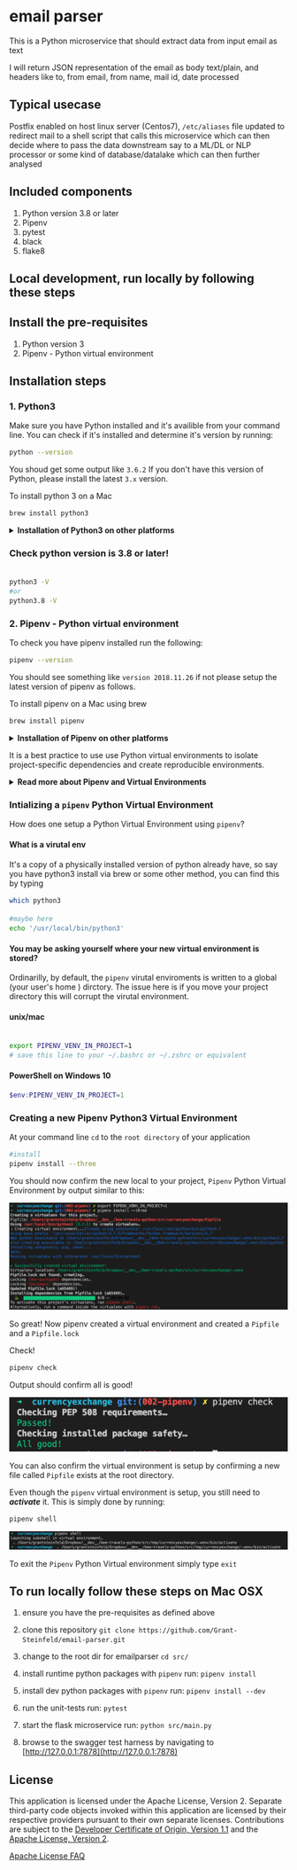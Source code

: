 # email parser

This is a Python microservice that should extract data from input email as text

I will return JSON representation of the email as body text/plain, and headers like to, from email, from name, mail id, date processed

## Typical usecase
Postfix enabled on host linux server (Centos7), `/etc/aliases` file updated to redirect mail to a shell script that calls this microservice which can then decide where to pass the data downstream say to a ML/DL or NLP processor or some kind of database/datalake which can then further analysed



## Included components
1. Python version 3.8 or later
1. Pipenv
1. pytest
1. black
1. flake8


## Local development, run locally by following these steps
## Install the pre-requisites

1. Python version 3
1. Pipenv - Python virtual environment

## Installation steps

### 1. Python3

Make sure you have Python installed and it's availible from your command line. You can check if it's installed and determine it's version by running:

```sh
python --version
```

You shoud get some output like `3.6.2` If you don't have this version of Python, please install the latest `3.x` version.

To install python 3 on a Mac

```sh
brew install python3
```

<details><summary><strong>Installation of Python3 on other platforms</strong></summary>
To [install Python3 on RHEL](https://developers.redhat.com/blog/2018/08/13/install-python3-rhel/)

To [install Python3 on Ubuntu](https://www.digitalocean.com/community/tutorials/how-to-install-python-3-and-set-up-a-programming-environment-on-an-ubuntu-18-04-server)

To [install Python3 on Windows](https://phoenixnap.com/kb/how-to-install-python-3-windows)

To install Python on any other platform take a look at the [Installing Python](https://docs.python-guide.org/starting/installation/) section of **_The Hitchhikers Guide to Python_** or refer to [python.org](http://python.org)

</details>

### Check python version is 3.8 or later!
```sh

python3 -V
#or
python3.8 -V

```

### 2. Pipenv - Python virtual environment

To check you have pipenv installed run the following:

```sh
pipenv --version
```

You should see something like `version 2018.11.26` if not please setup the latest version of pipenv as follows.

To install pipenv on a Mac using brew

```sh
brew install pipenv
```

<details><summary><strong>Installation of Pipenv on other platforms</strong></summary>

> If you have a working installation of pip, and maintain certain “toolchain” type Python modules as global utilities in your user environment, pip user installs allow for installation into your home directory. Note that due to interaction between dependencies, you should limit tools installed in this way to basic building blocks for a Python workflow like virtualenv, pipenv, tox, and similar software.

To install pipenv on anyplatform with `pip`

```sh
pip install --user pipenv

#or
# todo: validate this
python3 -m pip install pipenv

```

For more detailed instruction [see here](https://pipenv-fork.readthedocs.io/en/latest/install.html#installing-pipenv)

</details>

It is a best practice to use use Python virtual environments to isolate project-specific dependencies and create reproducible environments.

<details><summary><strong>Read more about Pipenv and Virtual Environments</strong></summary>

### Pipenv Features

- Pipenv is a production-ready tool that aims to bring the best of all packaging worlds to the Python world. It harnesses Pipfile, pip, and virtualenv into one single command.

- Enables truly **_deterministic builds_**, while specifying only what is needed.

- With pipenv you no longer need to use `pip` and `venv` separately.

* Setting a virtual environment to separate each project from affecting other projects and the rest of your operating system's a good idea. You may be making changes in your virtual environment that could have unintended consequences.

Learn more about Pipenv [here](https://pipenv-fork.readthedocs.io/en/latest/)

</details>

### Intializing a `pipenv` Python Virtual Environment

How does one setup a Python Virtual Environment using `pipenv`?

#### What is a virutal env

It's a copy of a physically installed version of python already have, so say you have python3 install via brew or some other method, you can find this by typing

```sh
which python3

#maybe here
echo '/usr/local/bin/python3'
```

#### You may be asking yourself where your new virtual environment is stored?

Ordinarilly, by default, the `pipenv` virutal enviroments is written to a global (your user's home ) dirctory. The issue here is if you move your project directory this will corrupt the virutal environment.



#### unix/mac
```sh

export PIPENV_VENV_IN_PROJECT=1
# save this line to your ~/.bashrc or ~/.zshrc or equivalent
```

#### PowerShell on Windows 10
```powershell
$env:PIPENV_VENV_IN_PROJECT=1
```


### Creating a new Pipenv Python3 Virtual Environment

At your command line `cd` to the `root directory` of your application

```sh
#install 
pipenv install --three
```

You should now confirm the new local to your project, `Pipenv` Python Virtual Environment by output similar to this:

![check with pipenv](./doc/images/pipenv-install-three.png)

So great! Now pipenv created a virtual environment and created a `Pipfile` and a `Pipfile.lock`

Check!

```sh
pipenv check
```

Output should confirm all is good!

![check with pipenv](./doc/images/pipenv-check.png)

You can also confirm the virtual environment is setup by confirming a new file called `Pipfile` exists at the root directory.

Even though the `pipenv` virtual environment is setup, you still need to **_activate_** it. This is simply done by running:

```sh
pipenv shell
```

![activate pipenv](./doc/images/pipenv-activate-shell.png)

To exit the `Pipenv` Python Virtual environment simply type `exit`




## To run locally follow these steps on Mac OSX
1. ensure you have the pre-requisites as defined above

1. clone this repository `git clone https://github.com/Grant-Steinfeld/email-parser.git`

1. change to the root dir for emailparser `cd src/`
1. install runtime python packages with `pipenv` run: `pipenv install`
1. install dev python packages with `pipenv` run: `pipenv install --dev`
1. run the unit-tests run: `pytest`
1. start the flask microservice run: `python src/main.py`
1. browse to the swagger test harness by navigating to [http://127.0.0.1:7878](http://127.0.0.1:7878)







## License

This application is licensed under the Apache License, Version 2. Separate third-party code objects invoked within this application are licensed by their respective providers pursuant to their own separate licenses. Contributions are subject to the [Developer Certificate of Origin, Version 1.1](https://developercertificate.org/) and the [Apache License, Version 2](https://www.apache.org/licenses/LICENSE-2.0.txt).

[Apache License FAQ](https://www.apache.org/foundation/license-faq.html#WhatDoesItMEAN)
